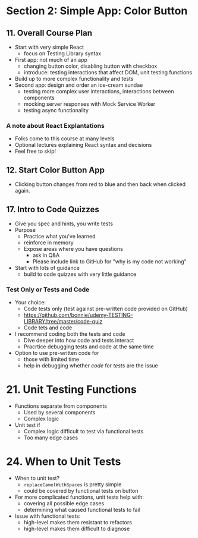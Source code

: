 # Section 2: Simple App: Color Button

## 11. Overall Course Plan

- Start with very simple React
  - focus on Testing Library syntax
- First app: not much of an app
  - changing button color, disabling button with checkbox
  - introduce: testing interactions that affect DOM, unit testing functions
- Build up to more complex functionality and tests
- Second app: design and order an ice-cream sundae
  - testing more complex user interactions, interactions between components
  - mocking server responses with Mock Service Worker
  - testing async functionality

### A note about React Explantations

- Folks come to this course at many levels
- Optional lectures explaining React syntax and decisions
- Feel free to skip!

## 12. Start Color Button App

- Clicking button changes from red to blue and then back when clicked again.

## 17. Intro to Code Quizzes

- Give you spec and hints, you write tests
- Purpose
  - Practice what you've learned
  - reinforce in memory
  - Expose areas where you have questions
    - ask in Q&A
    - Please include link to GitHub for "why is my code not working"
- Start with lots of guidance
  - build to code quizzes with very little guidance

### Test Only or Tests and Code

- Your choice:
  - Code tests only (test against pre-written code provided on GitHub)
  - https://github.com/bonnie/udemy-TESTING-LIBRARY/tree/master/code-quiz
  - Code tets and code
- I recommend coding both the tests and code
  - Dive deeper into how code and tests interact
  - Pracrtice debugging tests and code at the same time
- Option to use pre-written code for
  - those with limited time
  - help in debugging whether *code* for *tests* are the issue

# 21. Unit Testing Functions

- Functions separate from components
  - Used by several components
  - Complex logic
- Unit test if
  - Complex logic difficult to test via functional tests
  - Too many edge cases

# 24. When to Unit Tests

- When to unit test?
  - `replaceCamelWithSpaces` is pretty simple
  - could be covered by functional tests on button
- For more complicated functions, unit tests help with:
  - covering all possible edge cases
  - determining what caused functional tests to fail
- Issue with functional tests:
  - high-level makes them resistant to refactors
  - high-level makes them difficult to diagnose